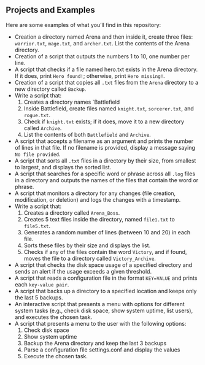 ## **Projects and Examples**  
Here are some examples of what you’ll find in this repository:  

- Creation a directory named Arena and then inside it, create three files: `warrior.txt`, `mage.txt`, and `archer.txt`. List the contents of the Arena directory. 
- Creation of a script that outputs the numbers 1 to 10, one number per line.
- A script that checks if a file named hero.txt exists in the Arena directory. If it does, print `Hero found!`; otherwise, print `Hero missing!`.
- Creation of a script that copies all `.txt` files from the `Arena` directory to a new directory called `Backup`.
- Write a script that:
  1. Creates a directory names `Battlefield
  2. Inside Battlefield, create files named `knight.txt`, `sorcerer.txt`, and `rogue.txt`.
  3. Check if `knight.txt` exists; if it does, move it to a new directory called `Archive`.
  4. List the contents of both `Battlefield` and `Archive`.
- A script that accepts a filename as an argument and prints the number of lines in that file. If no filename is provided, display a message saying `No file provided`.
- A script that sorts all `.txt` files in a directory by their size, from smallest to largest, and displays the sorted list.
- A script that searches for a specific word or phrase across all `.log` files in a directory and outputs the names of the files that contain the word or phrase.
- A script that monitors a directory for any changes (file creation, modification, or deletion) and logs the changes with a timestamp.
- Write a script that:
  1. Creates a directory called `Arena_Boss`.
  2. Creates 5 text files inside the directory, named `file1.txt` to `file5.txt`.
  3. Generates a random number of lines (between 10 and 20) in each file.
  4. Sorts these files by their size and displays the list.
  5. Checks if any of the files contain the word `Victory`, and if found, moves the file to a directory called `Victory_Archive`.
- A script that checks the disk space usage of a specified directory and sends an alert if the usage exceeds a given threshold.
- A script that reads a configuration file in the format `KEY=VALUE` and prints each `key-value pair`.
- A script that backs up a directory to a specified location and keeps only the last 5 backups.
- An interactive script that presents a menu with options for different system tasks (e.g., check disk space, show system uptime, list users), and executes the chosen task.
- A script that presents a menu to the user with the following options:
  1. Check disk space
  2. Show system uptime
  3. Backup the Arena directory and keep the last 3 backups
  4. Parse a configuration file settings.conf and display the values
  5. Execute the chosen task.





